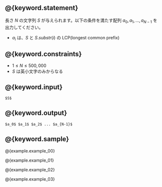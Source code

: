 ## @{keyword.statement}
長さ $N$ の文字列 $S$ が与えられます。以下の条件を満たす配列 $a_0, a_1, ..., a_{N - 1}$ を出力してください。

- $a_i$ は、$S$ と $S.substr(i)$ の LCP(longest common prefix)


## @{keyword.constraints}

- $1 \leq N \leq 500,000$
- $S$ は英小文字のみからなる

## @{keyword.input}

~~~
$S$
~~~

## @{keyword.output}

~~~
$a_0$ $a_1$ $a_2$ ... $a_{N-1}$
~~~

## @{keyword.sample}

@{example.example_00}

@{example.example_01}

@{example.example_02}

@{example.example_03}
